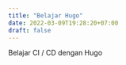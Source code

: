 ```yaml
---
title: "Belajar Hugo"
date: 2022-03-09T19:28:20+07:00
draft: false
---
```


Belajar CI / CD dengan Hugo